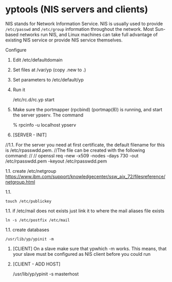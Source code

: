 # yptools (NIS servers and clients)

NIS stands for Network Information Service. NIS is usually used to
provide `/etc/passwd` and `/etc/group` information throughout the network.
Most Sun-based networks run NIS, and Linux machines can take full
advantage of existing NIS service or provide NIS service themselves.

Configure

1. Edit /etc/defaultdomain

1. Set files at /var/yp (copy .new to .)

1. Set parameters to /etc/default/yp

1. Run it

	/etc/rc.d/rc.yp start

1. Make sure the portmapper (rpcbind) (portmap(8)) is running, and start the server ypserv. The command

    % rpcinfo -u localhost ypserv
	
1. [SERVER - INIT]

//1.1. For the server you need at first certificate, the default filename for this is /etc/rpasswdd.pem.
//The file can be created with the following command:
//
//	openssl req -new -x509 -nodes -days 730 -out /etc/rpasswdd.pem -keyout /etc/rpasswdd.pem

1.1. create /etc/netgroup
	https://www.ibm.com/support/knowledgecenter/ssw_aix_72/filesreference/netgroup.html

1.1.

	touch /etc/publickey

1.1. if /etc/mail does not exists just link it to where the mail aliases file exists

	ln -s /etc/postfix /etc/mail

1.1. create databases

	/usr/lib/yp/ypinit -m

1. [CLIENT] On a slave make sure that ypwhich -m works.
This means, that your slave must be configured as NIS client before you could run 

1. [CLIENT - ADD HOST]

	/usr/lib/yp/ypinit -s masterhost
